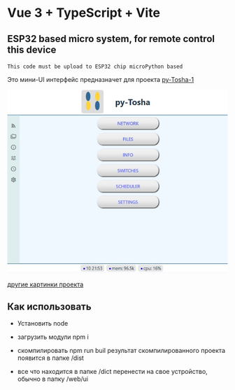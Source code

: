 # Vue 3 + TypeScript + Vite

## ESP32 based micro system, for remote control this device
```
This code must be upload to ESP32 chip microPython based 
```
Это мини-UI интерфейс предназначет для проекта [py-Tosha-1](https://github.com/devaros/py-Tosha-1)

![image info](/doc/01-index.jpg)

[другие картинки проекта](/doc/images.md)


## Как использовать

- Установить node

- загрузить модули 
npm i

- скомпилировать npm run buil
результат скомпилированного проекта появится в папке /dist

- все что находится в папке /dict перенести на свое устройство, обычно в папку /web/ui
